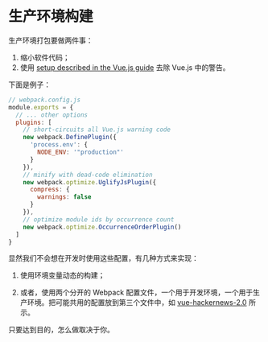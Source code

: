 # 生产环境构建

生产环境打包要做两件事：

1. 缩小软件代码；
2. 使用 [setup described in the Vue.js guide](https://vuejs.org/guide/deployment.html) 去除 Vue.js 中的警告。

下面是例子：

``` js
// webpack.config.js
module.exports = {
  // ... other options
  plugins: [
    // short-circuits all Vue.js warning code
    new webpack.DefinePlugin({
      'process.env': {
        NODE_ENV: '"production"'
      }
    }),
    // minify with dead-code elimination
    new webpack.optimize.UglifyJsPlugin({
      compress: {
        warnings: false
      }
    }),
    // optimize module ids by occurrence count
    new webpack.optimize.OccurrenceOrderPlugin()
  ]
}
```

显然我们不会想在开发时使用这些配置，有几种方式来实现：

1. 使用环境变量动态的构建；

2. 或者，使用两个分开的 Webpack 配置文件，一个用于开发环境，一个用于生产环境。把可能共用的配置放到第三个文件中，如 [vue-hackernews-2.0](https://github.com/vuejs/vue-hackernews-2.0) 所示。

只要达到目的，怎么做取决于你。
